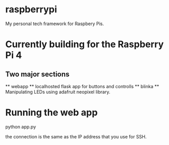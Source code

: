 # raspberrypi
My personal tech framework for Raspbery Pis. 

# Currently building for the Raspberry Pi 4

## Two major sections
** webapp ** localhosted flask app for buttons and controlls
** blinka ** Manipulating LEDs using adafruit neopixel library.


# Running the web app
python app.py

the connection is the same as the IP address that you use for SSH. 
